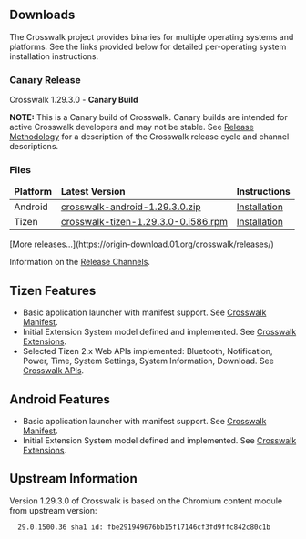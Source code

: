 ## Downloads

The Crosswalk project provides binaries for multiple operating systems and platforms. See the links provided below for detailed per-operating system installation instructions.

### Canary Release

Crosswalk 1.29.3.0 - **Canary Build**

**NOTE:**
This is a Canary build of Crosswalk. Canary builds are intended for active Crosswalk developers and may not be stable. See [Release Methodology](#wiki/Release-methodology) for a description of the Crosswalk release cycle and channel descriptions.

### Files
<table width=100%>
<thead style='font-weight:bold'><tr><td>Platform</td><td>Latest Version</td><td>Instructions</td></tr></thead>
<tbody>
<tr><td>Android</td><td><a href='https://origin-download.01.org/crosswalk/releases/android/canary/crosswalk-android-1.29.3.0.zip'>crosswalk-android-1.29.3.0.zip</a></td>
<td><a href='#documentation/installing_crosswalk/android'>Installation</td></tr>
<tr><td>Tizen</td><td><a href='https://origin-download.01.org/crosswalk/releases/tizen/canary/crosswalk-1.29.3.0-0.i586.rpm'>crosswalk-tizen-1.29.3.0-0.i586.rpm</a></td><td><a href='#documentation/installing_crosswalk/tizen'>Installation</td></tr></tr>
</tbody>
</table>
[More releases...](https://origin-download.01.org/crosswalk/releases/)

Information on the [Release Channels](#wiki/Release-methodology).

## Tizen Features
* Basic application launcher with manifest support. See [Crosswalk Manifest](#wiki/Crosswalk-manifest).
* Initial Extension System model defined and implemented. See [Crosswalk Extensions](#wiki/Crosswalk-extensions).
* Selected Tizen 2.x Web APIs implemented: Bluetooth, Notification, Power, Time, System Settings, System Information, Download. See [Crosswalk APIs](#documentation/APIs).

## Android Features
* Basic application launcher with manifest support. See [Crosswalk Manifest](#wiki/Crosswalk-manifest).
* Initial Extension System model defined and implemented. See [Crosswalk Extensions](#wiki/Crosswalk-extensions).

## Upstream Information
Version 1.29.3.0 of Crosswalk is based on the Chromium content module from
upstream version:
```
  29.0.1500.36 sha1 id: fbe291949676bb15f17146cf3fd9ffc842c80c1b
```